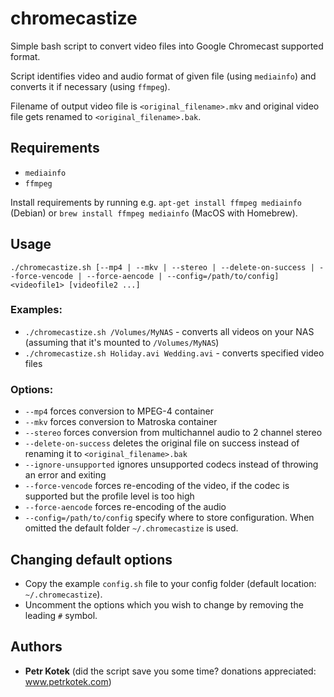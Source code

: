 chromecastize
=============
Simple bash script to convert video files into Google Chromecast supported format.

Script identifies video and audio format of given file (using `mediainfo`) and converts it if necessary (using `ffmpeg`).

Filename of output video file is `<original_filename>.mkv` and original video file gets renamed to `<original_filename>.bak`.

Requirements
------------
- `mediainfo`
- `ffmpeg`

Install requirements by running e.g. `apt-get install ffmpeg mediainfo` (Debian) or `brew install ffmpeg mediainfo` (MacOS with Homebrew).

Usage
-----
```
./chromecastize.sh [--mp4 | --mkv | --stereo | --delete-on-success | --force-vencode | --force-aencode | --config=/path/to/config] <videofile1> [videofile2 ...]
```

### Examples:
- `./chromecastize.sh /Volumes/MyNAS` - converts all videos on your NAS (assuming that it's mounted to `/Volumes/MyNAS`)
- `./chromecastize.sh Holiday.avi Wedding.avi` - converts specified video files

### Options:
- `--mp4` forces conversion to MPEG-4 container
- `--mkv` forces conversion to Matroska container
- `--stereo` forces conversion from multichannel audio to 2 channel stereo
- `--delete-on-success` deletes the original file on success instead of renaming it to `<original_filename>.bak`
- `--ignore-unsupported` ignores unsupported codecs instead of throwing an error and exiting
- `--force-vencode` forces re-encoding of the video, if the codec is supported but the profile level is too high
- `--force-aencode` forces re-encoding of the audio
- `--config=/path/to/config` specify where to store configuration. When omitted the default folder `~/.chromecastize` is used.

Changing default options
------------------------
- Copy the example `config.sh` file to your config folder (default location: `~/.chromecastize`).
- Uncomment the options which you wish to change by removing the leading `#` symbol.

Authors
-------
- **Petr Kotek** (did the script save you some time? donations appreciated: www.petrkotek.com)
